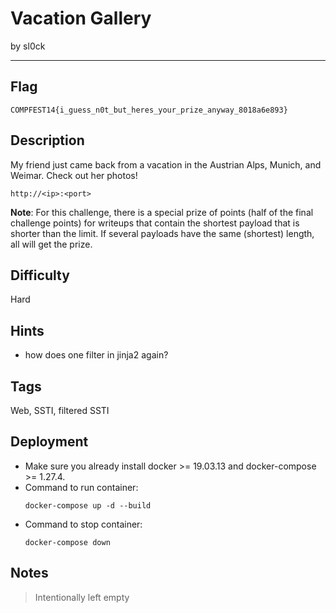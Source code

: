 # Vacation Gallery

by sl0ck

---

## Flag

```
COMPFEST14{i_guess_n0t_but_heres_your_prize_anyway_8018a6e893}
```

## Description
My friend just came back from a vacation in the Austrian Alps, Munich, and Weimar. Check out her photos!

```
http://<ip>:<port>
```

**Note**: For this challenge, there is a special prize of points (half of the final challenge points) for writeups that contain the shortest payload that is shorter than the limit. If several payloads have the same (shortest) length, all will get the prize.

## Difficulty
Hard

## Hints
* how does one filter in jinja2 again?

## Tags
Web, SSTI, filtered SSTI

## Deployment
- Make sure you already install docker >= 19.03.13 and docker-compose >= 1.27.4.
- Command to run container:
    ```
    docker-compose up -d --build
    ```
- Command to stop container:
    ```
    docker-compose down
    ```

## Notes
> Intentionally left empty